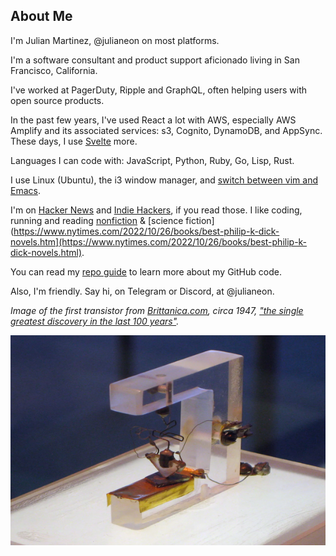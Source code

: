 ## About Me

I'm Julian Martinez, @julianeon on most platforms.

I'm a software consultant and product support aficionado living in San Francisco, California.

I've worked at PagerDuty, Ripple and GraphQL, often helping users with open source products.

In the past few years, I've used React a lot with AWS, especially AWS Amplify and its associated services: s3, Cognito, DynamoDB, and AppSync. These days, I use [Svelte](https://javascriptpage.com/react-svelte-pitch-deck-app-comparison)  more. 

Languages I can code with: JavaScript, Python, Ruby, Go, Lisp, Rust.

I use Linux (Ubuntu), the i3 window manager, and [switch between vim and Emacs](https://medium.com/@julianmartinez/vim-vs-emacs-how-to-think-about-them-and-choose-your-editor-403456467456).


I'm on [Hacker News](https://news.ycombinator.com/) and [Indie Hackers](https://indiehackers.com), if you read those. I like coding, running and reading [nonfiction](https://www.amazon.com/Trillions-Renegades-Invented-Changed-Finance/dp/B08TLZHNPS/ref=sr_1_1?crid=22MFA68EHGBQV&keywords=trillions&qid=1696789538&s=books&sprefix=trillions%2Cstripbooks%2C168&sr=1-1) & [science fiction](https://www.nytimes.com/2022/10/26/books/best-philip-k-dick-novels.htm](https://www.nytimes.com/2022/10/26/books/best-philip-k-dick-novels.html). 

You can read my [repo guide](repo_guide.md) to learn more about my GitHub code.

Also, I'm friendly. Say hi, on Telegram or Discord, at @julianeon.

_Image of the first transistor from [Brittanica.com](https://www.britannica.com/technology/transistor/Innovation-at-Bell-Labs), circa 1947, ["the single greatest discovery in the last 100 years"](https://www.extremetech.com/extreme/175004-the-genesis-of-the-transistor-the-single-greatest-discovery-in-the-last-100-years)._

![the first transistor](transistor.png)



